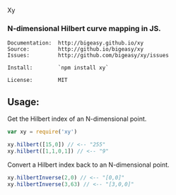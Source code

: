 Xy

### N-dimensional Hilbert curve mapping in JS.

    Documentation:  http://bigeasy.github.io/xy
    Source:         http://github.io/bigeasy/xy
    Issues:         http://github.com/bigeasy/xy/issues

    Install:        `npm install xy`

    License:        MIT

## Usage:

Get the Hilbert index of an N-dimensional point.

```js
var xy = require('xy')

xy.hilbert([15,0]) // <-- "255"
xy.hilbert([1,1,0,1]) // <-- "9"
```

Convert a Hilbert index back to an N-dimensional point.

```js
xy.hilbertInverse(2,0) // <-- "[0,0]"
xy.hilbertInverse(3,63) // <-- "[3,0,0]"
```
